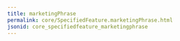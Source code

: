 ```yaml
---
title: marketingPhrase
permalink: core/SpecifiedFeature.marketingPhrase.html
jsonid: core_specifiedfeature_marketingphrase
---
```

